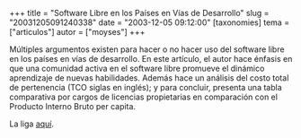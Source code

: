 +++
title = "Software Libre en los Países en Vías de Desarrollo"
slug = "20031205091240338"
date = "2003-12-05 09:12:00"
[taxonomies]
tema = ["articulos"]
autor = ["moyses"]
+++

Múltiples argumentos existen para hacer o no hacer uso del software
libre en los países en vías de desarrollo. En este artículo, el autor
hace énfasis en que una comunidad activa en el software libre promueve
el dinámico aprendizaje de nuevas habilidades. Además hace un análisis
del costo total de pertenencia (TCO siglas en inglés); y para concluir,
presenta una tabla comparativa por cargos de licencias propietarias en
comparación con el Producto Interno Bruto per capita.

  
La liga
[aquí](http://www.firstmonday.org/issues/issue8_12/ghosh/index.html).

